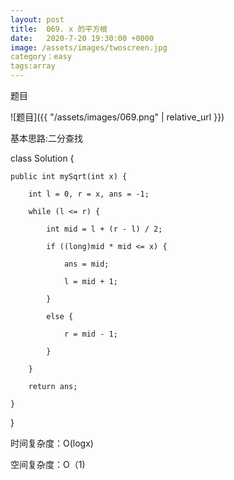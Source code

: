 ```yaml
---
layout: post
title:  069. x 的平方根
date:   2020-7-20 19:30:00 +0000
image: /assets/images/twoscreen.jpg
category：easy
tags:array
---
```

题目

![题目]({{ "/assets/images/069.png" | relative_url }})



基本思路:二分查找

class Solution {

    public int mySqrt(int x) {
	
        int l = 0, r = x, ans = -1;
		
        while (l <= r) {
		
            int mid = l + (r - l) / 2;
			
            if ((long)mid * mid <= x) {
			
                ans = mid;
				
                l = mid + 1;
				
            }
			
            else {
			
                r = mid - 1;
				
            }
			
        }
		
        return ans;
		
    }
	
}

时间复杂度：O(logx)

空间复杂度：O（1)

